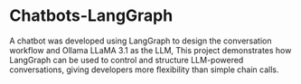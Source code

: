 # Chatbots-LangGraph
A chatbot was developed using LangGraph to design the conversation workflow and Ollama LLaMA 3.1 as the LLM, This project demonstrates how LangGraph can be used to control and structure LLM-powered conversations, giving developers more flexibility than simple chain calls.

